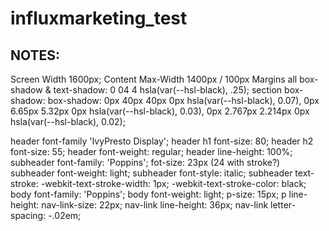 # influxmarketing_test

## NOTES:
Screen Width 1600px;
Content Max-Width 1400px / 100px Margins
all box-shadow & text-shadow: 0 04 4 hsla(var(--hsl-black), .25);
section box-shadow: box-shadow: 0px 40px 40px 0px hsla(var(--hsl-black), 0.07), 0px 6.65px 5.32px 0px hsla(var(--hsl-black), 0.03), 0px 2.767px 2.214px 0px hsla(var(--hsl-black), 0.02);

header font-family 'IvyPresto Display';
header h1 font-size: 80;
header h2 font-size: 55;
header font-weight: regular;
header line-height: 100%;
subheader font-family: 'Poppins';
fot-size: 23px (24 with stroke?)
subheader font-weight: light;
subheader font-style: italic;
subheader  text-stroke:
    -webkit-text-stroke-width: 1px;
    -webkit-text-stroke-color: black;
body font-family: 'Poppins';
body font-weight: light;
p-size: 15px;
p line-height: 
nav-link-size: 22px;
nav-link line-height: 36px;
nav-link letter-spacing: -.02em;
